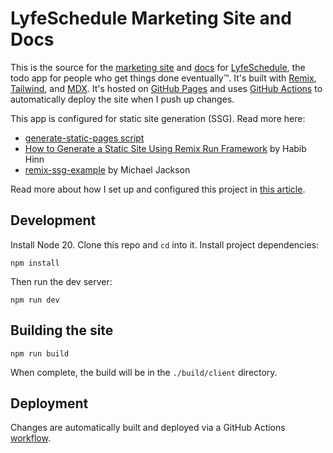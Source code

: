 # LyfeSchedule Marketing Site and Docs

This is the source for the [marketing site](https://lyfeschedule.com) and [docs](https://lyfeschedule.com/docs) for [LyfeSchedule](https://github.com/benwilson34/lyfe-schedule), the todo app for people who get things done eventually™. It's built with [Remix](https://remix.run/), [Tailwind](https://tailwindcss.com/), and [MDX](https://mdxjs.com/). It's hosted on [GitHub Pages](https://pages.github.com/) and uses [GitHub Actions](https://github.com/features/actions) to automatically deploy the site when I push up changes.

This app is configured for static site generation (SSG). Read more here:

- [generate-static-pages script](./generate-static-pages.js)
- [How to Generate a Static Site Using Remix Run Framework](https://habibhinn.com/blog/how-to-generate-a-static-site-using-remix-run-framework) by Habib Hinn
- [remix-ssg-example](https://github.com/mjackson/remix-ssg-example) by Michael Jackson

Read more about how I set up and configured this project in [this article](https://benz.house/about).

## Development

Install Node 20. Clone this repo and `cd` into it. Install project dependencies:

```shellscript
npm install
```

Then run the dev server:

```shellscript
npm run dev
```

## Building the site

```shellscript
npm run build
```

When complete, the build will be in the `./build/client` directory.

## Deployment

Changes are automatically built and deployed via a GitHub Actions [workflow](./.github/workflows/main.yml).
